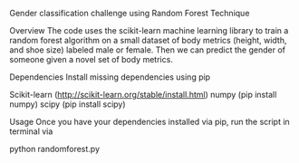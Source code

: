 Gender classification challenge using Random Forest Technique

Overview
The code uses the scikit-learn machine learning library to train a random forest algorithm on a small dataset of body metrics (height, width, and shoe size) labeled male or female. Then we can predict the gender of someone given a novel set of body metrics.

Dependencies
Install missing dependencies using pip

Scikit-learn (http://scikit-learn.org/stable/install.html) numpy (pip install numpy) scipy (pip install scipy)

Usage
Once you have your dependencies installed via pip, run the script in terminal via

python randomforest.py